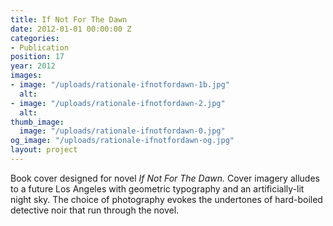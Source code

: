 ```yaml
---
title: If Not For The Dawn
date: 2012-01-01 00:00:00 Z
categories:
- Publication
position: 17
year: 2012
images:
- image: "/uploads/rationale-ifnotfordawn-1b.jpg"
  alt: 
- image: "/uploads/rationale-ifnotfordawn-2.jpg"
  alt: 
thumb_image:
  image: "/uploads/rationale-ifnotfordawn-0.jpg"
og_image: "/uploads/rationale-ifnotfordawn-og.jpg"
layout: project
---
```


Book cover designed for novel *If Not For The Dawn.* Cover imagery alludes to a future Los Angeles with geometric typography and an artificially-lit night sky. The choice of photography evokes the undertones of hard-boiled detective noir that run through the novel.